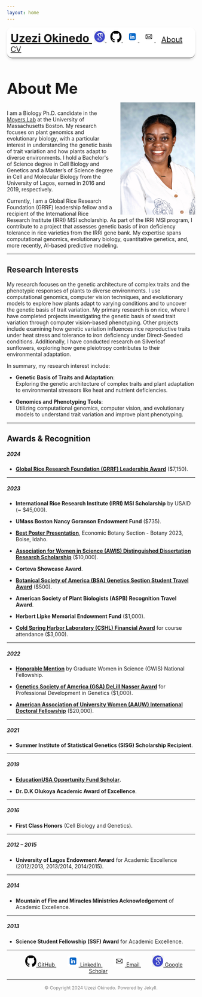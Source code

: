```yaml
---
layout: home
---
```


<!-- Top Navigation with Logo Links -->
<div style="background-color: white; padding: 10px; text-align: left; 
            border-bottom: 2px solid grey; border-radius: 15px; 
            box-shadow: 0 4px 6px rgba(0, 0, 0, 0.1);">
  <a href="https://uzezi93.github.io/uzezi-okinedo/" style="font-size: 30px; font-weight: bold;">Uzezi Okinedo
  </a>
  <a href="https://scholar.google.com/citations?user=LJ4IudYAAAAJ&hl=en" target="_blank" style="margin: 0 5px;">
    <img src="assets/googlescholar.jpeg" alt="Google Scholar" style="width: 30px; height: 30px;"/>
  </a>
  <a href="https://github.com/Uzezi93" target="_blank" style="margin: 0 5px;">
    <img src="assets/github.png" alt="GitHub" style="width: 30px; height: 30px;"/>
  </a>
  <a href="https://www.linkedin.com/in/uzezi-okinedo-978bb0110" target="_blank" style="margin: 0 5px;">
    <img src="assets/linked-in.png" alt="LinkedIn" style="width: 30px; height: 30px;"/>
  </a>
  <a href="mailto:Uzezi.Okinedo001@umb.edu" style="margin: 0 5px;">
    <img src="assets/email-logo.jpeg" alt="Email" style="width: 30px; height: 30px;"/>
  </a>
  <a href="https://uzezi93.github.io/uzezi-okinedo/" style="font-size: 20px; margin-left: 10px; margin-right: 10px;">About
  </a>
  <a href="assets/CV.pdf" style="font-size: 20px;">CV
  </a>
</div>


<h2 style="font-size: 40px;">About Me</h2>

<img src="assets/IMG_1496.jpeg" alt="My Photo" style="width: 200px; height: 300px; border-radius: 0; float: right; margin-left: 20px; margin-top: -20px;" />

I am a Biology Ph.D. candidate in the [Moyers Lab](https://www.brookmoyers.com) at the University of Massachusetts Boston. My research focuses on plant genomics and evolutionary biology, with a particular interest in understanding the genetic basis of trait variation and how plants adapt to diverse environments. I hold a Bachelor's of Science degree in Cell Biology and Genetics and a Master’s of Science degree in Cell and Molecular Biology from the University of Lagos, earned in 2016 and 2019, respectively.

Currently, I am a Global Rice Research Foundation (GRRF) leadership fellow and a recipient of the International Rice Research Institute (IRRI) MSI scholarship. As part of the IRRI MSI program, I contribute to a project that assesses genetic basis of iron deficiency tolerance in rice varieties from the IRRI gene bank. My expertise spans computational genomics, evolutionary biology, quantitative genetics, and, more recently, AI-based predictive modeling.

---

## Research Interests

My research focuses on the genetic architecture of complex traits and the phenotypic responses of plants to diverse environments. I use computational genomics, computer vision techniques, and evolutionary models to explore how plants adapt to varying conditions and to uncover the genetic basis of trait variation. My primary research is on rice, where I have completed projects investigating the genetic basis of seed trait variation through computer vision-based phenotyping. Other projects include examining how genetic variation influences rice reproductive traits under heat stress and tolerance to iron deficiency under Direct-Seeded conditions. Additionally, I have conducted research on Silverleaf sunflowers, exploring how gene pleiotropy contributes to their environmental adaptation.

In summary, my research interest include:

- **Genetic Basis of Traits and Adaptation**:  
  Exploring the genetic architecture of complex traits and plant adaptation to environmental stressors like heat and nutrient deficiencies.

- **Genomics and Phenotyping Tools**:  
  Utilizing computational genomics, computer vision, and evolutionary models to understand trait variation and improve plant phenotyping.

---

## Awards & Recognition

##### **2024** 
- **[Global Rice Research Foundation (GRRF) Leadership Award](https://ricefound.org/award-winners/)** ($7,150).

---

##### **2023** 
- **International Rice Research Institute (IRRI) MSI Scholarship** by USAID (~ $45,000).  

- **UMass Boston Nancy Goranson Endowment Fund** ($735).  

- **[Best Poster Presentation](https://botany.org/home/awards/annual-award-recipients/2023-award-recipients.html)**, Economic Botany Section - Botany 2023, Boise, Idaho.  

- **[Association for Women in Science (AWIS) Distinguished Dissertation Research Scholarship](https://awis.org/scholarships/)** ($10,000).  

- **Corteva Showcase Award**.  

- **[Botanical Society of America (BSA) Genetics Section Student Travel Award](https://botany.org/home/awards/annual-award-recipients/2023-award-recipients.html)** ($500).  

- **American Society of Plant Biologists (ASPB) Recognition Travel Award**.  

- **Herbert Lipke Memorial Endowment Fund** ($1,000).  

- **[Cold Spring Harbor Laboratory (CSHL) Financial Award](https://meetings.cshl.edu/alumni.aspx?course=C-PLAN&year=18)** for course attendance ($3,000).

---

##### **2022** 
- **[Honorable Mention](https://www.gwis.org/page/past_fellowships)** by Graduate Women in Science (GWIS) National Fellowship.

- **[Genetics Society of America (GSA) DeLill Nasser Award](https://genestogenomes.org/congratulations-to-the-spring-2022-delill-nasser-awardees/)** for Professional Development in Genetics ($1,000).

- **[American Association of University Women (AAUW) International Doctoral Fellowship](https://www.aauw.org/fellowships_directory/#rid6616)** ($20,000).

---

##### **2021** 
- **Summer Institute of Statistical Genetics (SISG) Scholarship Recipient**.

---

##### **2019** 
- **[EducationUSA Opportunity Fund Scholar](https://thenationonlineng.net/u-s-opportunity-funds-scholars-share-experience/#google_vignette)**.

- **Dr. D.K Olukoya Academic Award of Excellence**.

---

##### **2016** 
- **First Class Honors** (Cell Biology and Genetics).

---

##### **2012 – 2015** 
- **University of Lagos Endowment Award** for Academic Excellence (2012/2013, 2013/2014, 2014/2015).

---

##### **2014** 
- **Mountain of Fire and Miracles Ministries Acknowledgement** of Academic Excellence.

---

##### **2013** 
- **Science Student Fellowship (SSF) Award** for Academic Excellence.


---

<div style="text-align: center;">
  <a href="https://github.com/Uzezi93" target="_blank" style="margin: 0 15px;">
    <img src="assets/github.png" alt="GitHub" style="width: 30px; height: 30px;"/>
    GitHub
  </a>
  <a href="https://www.linkedin.com/in/uzezi-okinedo-978bb0110" target="_blank" style="margin: 0 15px;">
    <img src="assets/linked-in.png" alt="LinkedIn" style="width: 30px; height: 30px;"/>
    LinkedIn
  </a>
  <a href="mailto:Uzezi.Okinedo001@umb.edu" style="margin: 0 15px;">
    <img src="assets/email-logo.jpeg" alt="Email" style="width: 30px; height: 30px;"/>
    Email
  </a>
  <a href="https://scholar.google.com/citations?user=LJ4IudYAAAAJ&hl=en" target="_blank" style="margin: 0 15px;">
    <img src="assets/googlescholar.jpeg" alt="Google Scholar" style="width: 30px; height: 30px;"/>
    Google Scholar
  </a>
</div>

---

<div style="text-align: center; color: grey; font-size: 12px;">
  © Copyright 2024 Uzezi Okinedo. Powered by Jekyll.
</div>

